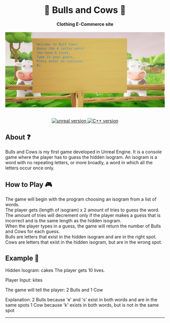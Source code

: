 <div align="center">
  <br/>
  <h1>🐂 Bulls and Cows 🐄</h1>
  <strong>Clothing E-Commerce site</strong>
  <br/>
  <br/>
  <img
    alt="mockup"
    src="docs/example.png"
    width=750px
  />
  <br/>
</div>

<br/>

<p align="center">
  <a href="https://reactjs.org/">
    <img src="https://img.shields.io/badge/Unreal%20Engine-4.26-black.svg" alt="unreal version"/>
  </a>
  <a href="https://reactjs.org/">
    <img src="https://img.shields.io/badge/C%2B%2B-11-blue.svg" alt="C++ version"/>
  </a>
</p>
</div>

## About ❓️

Bulls and Cows is my first game developed in Unreal Engine. It is a console game where the player has to guess the hidden isogram. An isogram is a word with no repeating letters, or more broadly, a word in which all the letters occur once only.

## How to Play 🎮
The game will begin with the program choosing an isogram from a list of words.
<br/>
The player gets (length of isogram) x 2 amount of tries to guess the word. The amount of tries will decrement only if the player makes a guess that is incorrect and is the same length as the hidden isogram. 
<br/>
When the player types in a guess, the game will return the number of Bulls and Cows for each guess. 
<br/>
Bulls are letters that exist in the hidden isogram and are in the right spot. Cows are letters that exist in the hidden isogram, but are in the wrong spot.

## Example 📝
Hidden Isogram: cakes
The player gets 10 lives.

Player Input: kites

The game will tell the player:
2 Bulls and 1 Cow

Explanation:
2 Bulls because 'e' and 's' exist in both words and are in the same spots
1 Cow because 'k' exists in both words, but is not in the same spot

<hr/>
